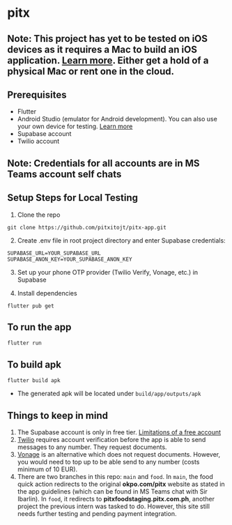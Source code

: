 # pitx

## Note: This project has yet to be tested on iOS devices as it requires a Mac to build an iOS application. [Learn more](https://docs.flutter.dev/get-started/install/macos/mobile-ios). Either get a hold of a physical Mac or rent one in the cloud.

## Prerequisites

- Flutter
- Android Studio (emulator for Android development). You can also use your own device for testing. [Learn more](https://docs.flutter.dev/platform-integration/android/setup#set-up-devices)
- Supabase account
- Twilio account

## Note: Credentials for all accounts are in MS Teams account self chats

## Setup Steps for Local Testing

1. Clone the repo

```
git clone https://github.com/pitxitojt/pitx-app.git
```

2. Create .env file in root project directory and enter Supabase credentials:

```
SUPABASE_URL=YOUR_SUPABASE_URL
SUPABASE_ANON_KEY=YOUR_SUPABASE_ANON_KEY
```

3. Set up your phone OTP provider (Twilio Verify, Vonage, etc.) in Supabase

4. Install dependencies

```
flutter pub get
```

## To run the app

```
flutter run
```

## To build apk

```
flutter build apk
```

- The generated apk will be located under `build/app/outputs/apk`

## Things to keep in mind

1. The Supabase account is only in free tier. [Limitations of a free account](https://supabase.com/pricing)
2. [Twilio](https://console.twilio.com/) requires account verification before the app is able to send messages to any number. They request documents.
3. [Vonage](https://dashboard.nexmo.com/) is an alternative which does not request documents. However, you would need to top up to be able send to any number (costs minimum of 10 EUR).
4. There are two branches in this repo: `main` and `food`. In `main`, the food quick action redirects to the original **okpo.com/pitx** website as stated in the app guidelines (which can be found in MS Teams chat with Sir Ibarlin). In `food`, it redirects to **pitxfoodstaging.pitx.com.ph**, another project the previous intern was tasked to do. However, this site still needs further testing and pending payment integration.
